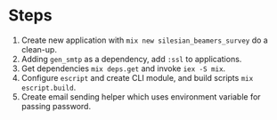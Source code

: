# Steps

1. Create new application with `mix new silesian_beamers_survey` do a clean-up.
2. Adding `gen_smtp` as a dependency, add `:ssl` to applications.
3. Get dependencies `mix deps.get` and invoke `iex -S mix`.
4. Configure `escript` and create CLI module, and build scripts `mix escript.build`.
5. Create email sending helper which uses environment variable for passing password.
